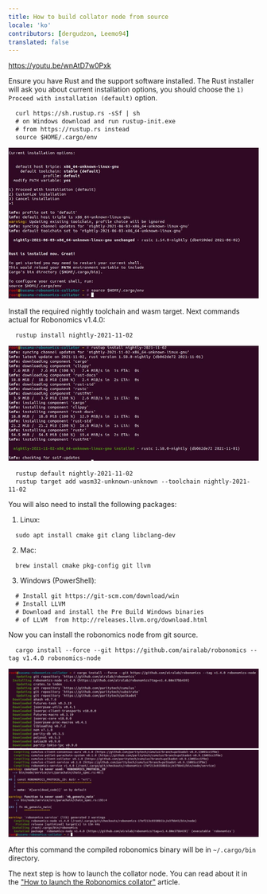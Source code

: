 ```yaml
---
title: How to build collator node from source
locale: 'ko' 
contributors: [dergudzon, Leemo94]
translated: false
---
```


https://youtu.be/wnAtD7w0Pxk

Ensure you have Rust and the support software installed. The Rust installer will ask you about current installation options, you should choose the `1) Proceed with installation (default)` option.


```
  curl https://sh.rustup.rs -sSf | sh
  # on Windows download and run rustup-init.exe
  # from https://rustup.rs instead
  source $HOME/.cargo/env
```
![Install Rust](./images/how-to-build-collator-node/install_rust.jpg)


Install the required nightly toolchain and wasm target.
Next commands actual for Robonomics v1.4.0:

```
  rustup install nightly-2021-11-02
```
![Install nightly](./images/how-to-build-collator-node/install_nightly.jpg)


```
  rustup default nightly-2021-11-02
  rustup target add wasm32-unknown-unknown --toolchain nightly-2021-11-02
```
You will also need to install the following packages:

  1. Linux:

  ```
    sudo apt install cmake git clang libclang-dev
  ```
  2. Mac:

  ```
    brew install cmake pkg-config git llvm
  ```
  3. Windows (PowerShell):

  ```
    # Install git https://git-scm.com/download/win
    # Install LLVM
    # Download and install the Pre Build Windows binaries
    # of LLVM  from http://releases.llvm.org/download.html
  ```
Now you can install the robonomics node from git source.

```
  cargo install --force --git https://github.com/airalab/robonomics --tag v1.4.0 robonomics-node
```
![Start build Robonomics](./images/how-to-build-collator-node/start_build_robonomics.jpg)
![End build Robonomics](./images/how-to-build-collator-node/end_build_robonomics.jpg)


After this command the compiled robonomics binary will be in `~/.cargo/bin` directory.

The next step is how to launch the collator node. You can read about it in the ["How to launch the Robonomics collator"](/docs/how-to-launch-the-robonomics-collator) article.